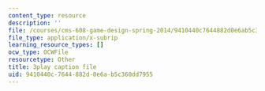 ```yaml
---
content_type: resource
description: ''
file: /courses/cms-608-game-design-spring-2014/9410440c7644882d0e6ab5c360dd7955_1506647.srt
file_type: application/x-subrip
learning_resource_types: []
ocw_type: OCWFile
resourcetype: Other
title: 3play caption file
uid: 9410440c-7644-882d-0e6a-b5c360dd7955
---
```

